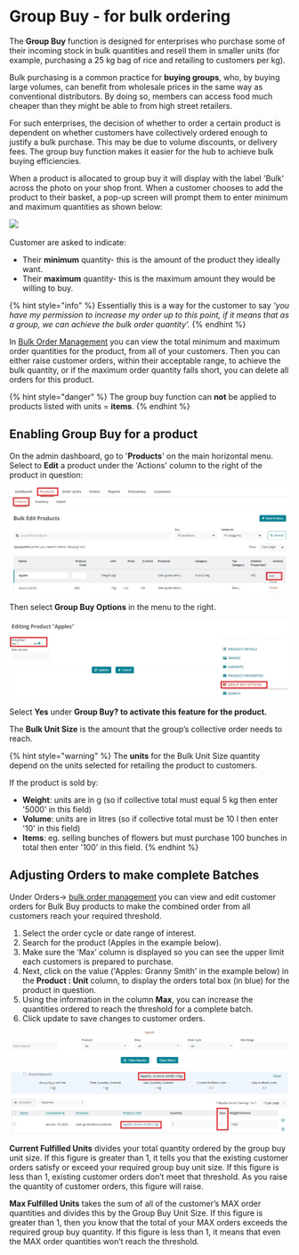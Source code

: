 # Group Buy - for bulk ordering

The **Group Buy** function is designed for enterprises who purchase some of their incoming stock in bulk quantities and resell them in smaller units (for example, purchasing a 25 kg bag of rice and retailing to customers per kg).

Bulk purchasing is a common practice for **buying groups**, who, by buying large volumes, can benefit from wholesale prices in the same way as conventional distributors.  By doing so, members can access food much cheaper than they might be able to from high street retailers.&#x20;

For such enterprises, the decision of whether to order a certain product is dependent on whether customers have collectively ordered enough to justify a bulk purchase. This may be due to volume discounts, or delivery fees. The group buy function makes it easier for the hub to achieve bulk buying efficiencies.

When a product is allocated to group buy it will display with the label 'Bulk' across the photo on your shop front. When a customer chooses to add the product to their basket, a pop-up screen will prompt them to enter minimum and maximum quantities as shown below:

![](../../.gitbook/assets/bulkbuy.gif)

Customer are asked to indicate:

* Their **minimum** quantity- this is the amount of the product they ideally want.
* Their **maximum** quantity- this is the maximum amount they would be willing to buy.

{% hint style="info" %}
Essentially this is a way for the customer to say _‘you have my permission to increase my order up to this point, if it means that as a group, we can achieve the bulk order quantity’._
{% endhint %}

In [Bulk Order Management](../orders/view-orders.md#bulk-order-management) you can view the total minimum and maximum order quantities for the product, from all of your customers. Then you can either raise customer orders, within their acceptable range, to achieve the bulk quantity, or if the maximum order quantity falls short, you can delete all orders for this product.

{% hint style="danger" %}
The group buy function can **not** be applied to products listed with units = **items**.
{% endhint %}

## Enabling Group Buy for a product

On the admin dashboard, go to '**Products**' on the main horizontal menu.  Select to **Edit** a product under the 'Actions' column to the right of the product in question:

![](<../../.gitbook/assets/listing products.jpg>)

Then select **Group Buy Options** in the menu to the right.

![](<../../.gitbook/assets/group buy1.jpg>)

Select **Yes** under **Group Buy? to activate this feature for the product.**

The **Bulk Unit Size** is the amount that the group’s collective order needs to reach.&#x20;

{% hint style="warning" %}
The **units** for the Bulk Unit Size quantity depend on the units selected for retailing the product to customers. &#x20;

If the product is sold by:

* **Weight**: units are in g (so if collective total must equal 5 kg then enter '5000' in this field)
* **Volume**: units are in litres (so if collective total must be 10 l then enter '10' in this field)
* **Items**: eg. selling bunches of flowers but must purchase 100 bunches in total then enter '100' in this field.
{% endhint %}

## Adjusting Orders to make complete Batches

Under Orders-> [bulk order management](../orders/view-orders.md#bulk-order-management) you can view and edit customer orders for Bulk Buy products to make the combined order from all customers reach your required threshold.

1. Select the order cycle or date range of interest.
2. Search for the product (Apples in the example below).
3. Make sure the ‘Max’ column is displayed so you can see the upper limit each customers is prepared to purchase.
4. Next, click on the value ('Apples: Granny Smith' in the example below) in the **Product : Unit** column, to display the orders total box (in blue) for the product in question.&#x20;
5. Using the information in the column **Max**, you can increase the quantities ordered to reach the threshold for a complete batch.&#x20;
6. Click update to save changes to customer orders.

![](<../../.gitbook/assets/group buy2.jpg>)

**Current Fulfilled Units** divides your total quantity ordered by the group buy unit size. If this figure is greater than 1, it tells you that the existing customer orders satisfy or exceed your required group buy unit size. If this figure is less than 1, existing customer orders don’t meet that threshold. As you raise the quantity of customer orders, this figure will raise.

**Max Fulfilled Units** takes the sum of all of the customer’s MAX order quantities and divides this by the Group Buy Unit Size. If this figure is greater than 1, then you know that the total of your MAX orders exceeds the required group buy quantity. If this figure is less than 1, it means that even the MAX order quantities won’t reach the threshold.
